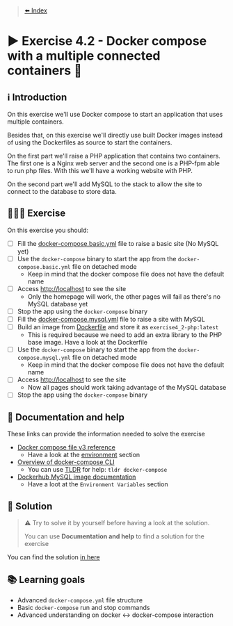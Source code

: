 > [⬅️ Index](../README.md)
# ▶️ Exercise 4.2 - Docker compose with a multiple connected containers 🔌

## ℹ️ Introduction

On this exercise we'll use Docker compose to start an application that uses multiple containers.

Besides that, on this exercise we'll directly use built Docker images instead of using the Dockerfiles as source to
start the containers.

On the first part we'll raise a PHP application that contains two containers. The first one is a Nginx web server and
the second one is a PHP-fpm able to run php files. With this we'll have a working website with PHP.

On the second part we'll add MySQL to the stack to allow the site to connect to the database to store data.

## 👩🏻‍💻 Exercise

On this exercise you should:

- [ ] Fill the [docker-compose.basic.yml](files/docker-compose.basic.yml) file to raise a basic site (No MySQL yet)
- [ ] Use the `docker-compose` binary to start the app from the `docker-compose.basic.yml` file on detached mode
  * Keep in mind that the docker compose file does not have the default name
- [ ] Access [http://localhost](http://localhost) to see the site
  * Only the homepage will work, the other pages will fail as there's no MySQL database yet
- [ ] Stop the app using the `docker-compose` binary
- [ ] Fill the [docker-compose.mysql.yml](files/docker-compose.mysql.yml) file to raise a site with MySQL
- [ ] Build an image from [Dockerfile](files/Dockerfile) and store it as `exercise4_2-php:latest`
  * This is required because we need to add an extra library to the PHP base image. Have a look at the Dockerfile
- [ ] Use the `docker-compose` binary to start the app from the `docker-compose.mysql.yml` file on detached mode
  * Keep in mind that the docker compose file does not have the default name
- [ ] Access [http://localhost](http://localhost) to see the site
  * Now all pages should work taking advantage of the MySQL database
- [ ] Stop the app using the `docker-compose` binary

## 🤔 Documentation and help

These links can provide the information needed to solve the exercise

* [Docker compose file v3 reference](https://docs.docker.com/compose/compose-file/compose-file-v3/)
  * Have a look at the [environment](https://docs.docker.com/compose/compose-file/compose-file-v3/#environment) section
* [Overview of docker-compose CLI](https://docs.docker.com/compose/reference/overview/)
  * You can use [TLDR](https://tldr.sh/) for help: `tldr docker-compose`
* [Dockerhub MySQL image documentation](https://hub.docker.com/_/mysql)
  * Have a loot at the `Environment Variables` section

## 🧩 Solution

> ⚠️ Try to solve it by yourself before having a look at the solution.
>
> You can use **Documentation and help** to find a solution for the exercise

You can find the solution [in here](solution4_2.md)

## 📚 Learning goals

* Advanced `docker-compose.yml` file structure
* Basic `docker-compose` run and stop commands
* Advanced understanding on docker ↔ docker-compose interaction
